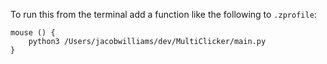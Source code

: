 To run this from the terminal add a function like the following to `.zprofile`:
```
mouse () {
	python3 /Users/jacobwilliams/dev/MultiClicker/main.py
}
```